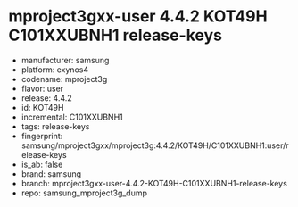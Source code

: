# mproject3gxx-user 4.4.2 KOT49H C101XXUBNH1 release-keys
- manufacturer: samsung
- platform: exynos4
- codename: mproject3g
- flavor: user
- release: 4.4.2
- id: KOT49H
- incremental: C101XXUBNH1
- tags: release-keys
- fingerprint: samsung/mproject3gxx/mproject3g:4.4.2/KOT49H/C101XXUBNH1:user/release-keys
- is_ab: false
- brand: samsung
- branch: mproject3gxx-user-4.4.2-KOT49H-C101XXUBNH1-release-keys
- repo: samsung_mproject3g_dump
